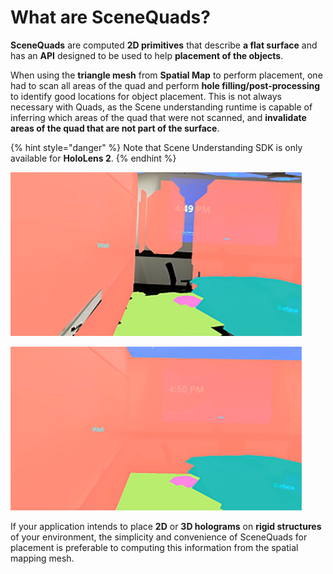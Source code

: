 # What are SceneQuads?

**SceneQuads** are computed **2D primitives** that describe **a flat surface** and has an **API** designed to be used to help **placement of the objects**. 

When using the **triangle mesh** from **Spatial Map** to perform placement, one had to scan all areas of the quad and perform **hole filling/post-processing** to identify good locations for object placement. This is not always necessary with Quads, as the Scene understanding runtime is capable of inferring which areas of the quad that were not scanned, and **invalidate areas of the quad that are not part of the surface**.

{% hint style="danger" %}
Note that Scene Understanding SDK is only available for **HoloLens 2**.
{% endhint %}

![SceneQuads with inference disabled, capturing placement areas for scanned regions. ](../../../.gitbook/assets/suquads.png)

![Quads with inference enabled, placement is no longer limited to scanned areas.](../../../.gitbook/assets/suwatertight.png)

 If your application intends to place **2D** or **3D holograms** on **rigid structures** of your environment, the simplicity and convenience of SceneQuads for placement is preferable to computing this information from the spatial mapping mesh.

